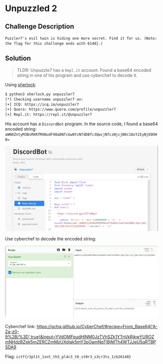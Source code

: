 # Unpuzzled 2

## Challenge Description
`Puzzler7's evil twin is hiding one more secret. Find it for us. (Note: the flag for this challenge ends with 6148}.)`

## Solution
> TLDR: Unpuzzle7 has a `Repl.it` account. Found a base64 encoded string in one of his program and use cyberchef to decode it.

Using [sherlock](https://github.com/sherlock-project/sherlock):
``` bash
$ python3 sherlock.py unpuzzler7                                        
[*] Checking username unpuzzler7 on:
[+] ICQ: https://icq.im/unpuzzler7
[+] Quora: https://www.quora.com/profile/unpuzzler7
[+] Repl.it: https://repl.it/@unpuzzler7
```

His account has a `DiscordBot` program. In the source code, I found a base64 encoded string: `aWN0ZntyM3BsMXRfMXNudF90aDNfcGw0YzNfdDBfc3QwcjNfczNjcjN0c18xY2IyNjE0OH0=`

<p align="center">
    <kbd><img src="images/unpuzzled2-1.png" caption="Challenge" /></kbd><br/>
</p>

Use cyberchef to decode the encoded string:
<p align="center">
    <kbd><img src="images/unpuzzled2-2.png" caption="Challenge" /></kbd><br/>
</p>

Cyberchef link: https://gchq.github.io/CyberChef/#recipe=From_Base64('A-Za-z0-9%2B/%3D',true)&input=YVdOMFpudHlNM0JzTVhSZk1YTnVkRjkwYUROZmNHdzBZek5mZERCZmMzUXdjak5mY3pOamNqTjBjMTh4WTJJeU5qRTBPSDA9

Flag: `ictf{r3pl1t_1snt_th3_pl4c3_t0_st0r3_s3cr3ts_1cb26148}`
